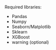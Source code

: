 Required libraries:
 - Pandas 
 - Numpy 
 - Seaborn/Matplotlib 
 - Sklearn
 - XGBoost
 - warning (optional)
